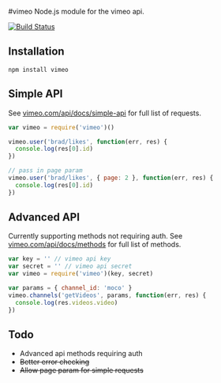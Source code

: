 #vimeo
Node.js module for the vimeo api. 

[![Build Status](https://secure.travis-ci.org/twentyrogersc/vimeo.png)](http://travis-ci.org/twentyrogersc/vimeo)

## Installation

```
npm install vimeo
```

## Simple API
See [vimeo.com/api/docs/simple-api](http://vimeo.com/api/docs/simple-api) for full list of requests.

```javascript
var vimeo = require('vimeo')()

vimeo.user('brad/likes', function(err, res) {
  console.log(res[0].id)
})

// pass in page param
vimeo.user('brad/likes', { page: 2 }, function(err, res) {
  console.log(res[0].id)
})
```

## Advanced API
Currently supporting methods not requiring auth. See [vimeo.com/api/docs/methods](http://vimeo.com/api/docs/methods) for full list of methods.

```javascript
var key = '' // vimeo api key
var secret = '' // vimeo api secret
var vimeo = require('vimeo')(key, secret)

var params = { channel_id: 'moco' }
vimeo.channels('getVideos', params, function(err, res) {
  console.log(res.videos.video)
})
```

## Todo
* Advanced api methods requiring auth
* ~~Better error checking~~
* ~~Allow page param for simple requests~~
